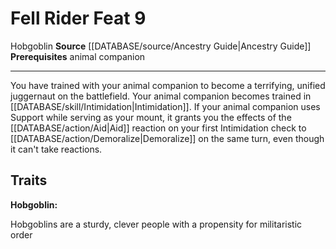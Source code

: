 ﻿---
feat: Fell Rider
id: '2373'
level: '9'
name: Fell Rider
prerequisite: animal companion
rarity: Common
source: '[[DATABASE/source/Ancestry Guide|Ancestry Guide]]'
trait:
- '[[DATABASE/trait/Hobgoblin|Hobgoblin]]'
type: Feat

---
# Fell Rider <span class="item-type">Feat 9</span>

<span class="item-trait">Hobgoblin</span>
**Source** [[DATABASE/source/Ancestry Guide|Ancestry Guide]] 
**Prerequisites** animal companion

---
You have trained with your animal companion to become a terrifying, unified juggernaut on the battlefield. Your animal companion becomes trained in [[DATABASE/skill/Intimidation|Intimidation]]. If your animal companion uses Support while serving as your mount, it grants you the effects of the [[DATABASE/action/Aid|Aid]] reaction on your first Intimidation check to [[DATABASE/action/Demoralize|Demoralize]] on the same turn, even though it can't take reactions.

## Traits

**Hobgoblin:**

Hobgoblins are a sturdy, clever people with a propensity for militaristic order